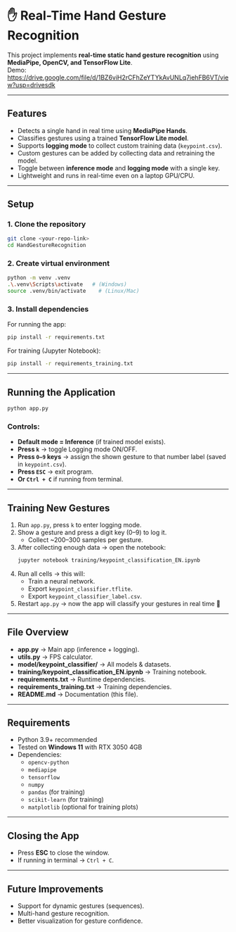 # ✋ Real-Time Hand Gesture Recognition

This project implements **real-time static hand gesture recognition** using **MediaPipe, OpenCV, and TensorFlow Lite**.  
Demo: https://drive.google.com/file/d/1BZ6viH2rCFhZeYTYkAvUNLq7iehFB6VT/view?usp=drivesdk

---

## Features
- Detects a single hand in real time using **MediaPipe Hands**.
- Classifies gestures using a trained **TensorFlow Lite model**.
- Supports **logging mode** to collect custom training data (`keypoint.csv`).
- Custom gestures can be added by collecting data and retraining the model.
- Toggle between **inference mode** and **logging mode** with a single key.
- Lightweight and runs in real-time even on a laptop GPU/CPU.

---

## Setup

### 1. Clone the repository
```bash
git clone <your-repo-link>
cd HandGestureRecognition
```

### 2. Create virtual environment
```bash
python -m venv .venv
.\.venv\Scripts\activate   # (Windows)
source .venv/bin/activate    # (Linux/Mac)
```

### 3. Install dependencies
For running the app:
```bash
pip install -r requirements.txt
```

For training (Jupyter Notebook):
```bash
pip install -r requirements_training.txt
```

---

## Running the Application
```bash
python app.py
```

### Controls:
- **Default mode = Inference** (if trained model exists).
- **Press `k`** → toggle Logging mode ON/OFF.
- **Press `0–9` keys** → assign the shown gesture to that number label (saved in `keypoint.csv`).
- **Press `ESC`** → exit program.
- **Or `Ctrl + C`** if running from terminal.

---

## Training New Gestures
1. Run `app.py`, press `k` to enter logging mode.  
2. Show a gesture and press a digit key (0–9) to log it.  
   - Collect ~200–300 samples per gesture.  
3. After collecting enough data → open the notebook:
   ```bash
   jupyter notebook training/keypoint_classification_EN.ipynb
   ```
4. Run all cells → this will:
   - Train a neural network.
   - Export `keypoint_classifier.tflite`.
   - Export `keypoint_classifier_label.csv`.
5. Restart `app.py` → now the app will classify your gestures in real time 🎉

---

## File Overview
- **app.py** → Main app (inference + logging).  
- **utils.py** → FPS calculator.  
- **model/keypoint_classifier/** → All models & datasets.  
- **training/keypoint_classification_EN.ipynb** → Training notebook.  
- **requirements.txt** → Runtime dependencies.  
- **requirements_training.txt** → Training dependencies.  
- **README.md** → Documentation (this file).

---

## Requirements
- Python 3.9+ recommended  
- Tested on **Windows 11** with RTX 3050 4GB  
- Dependencies:  
  - `opencv-python`  
  - `mediapipe`  
  - `tensorflow`  
  - `numpy`  
  - `pandas` (for training)  
  - `scikit-learn` (for training)  
  - `matplotlib` (optional for training plots)  

---

## Closing the App
- Press **ESC** to close the window.  
- If running in terminal → `Ctrl + C`.  

---

## Future Improvements
- Support for dynamic gestures (sequences).
- Multi-hand gesture recognition.
- Better visualization for gesture confidence.
